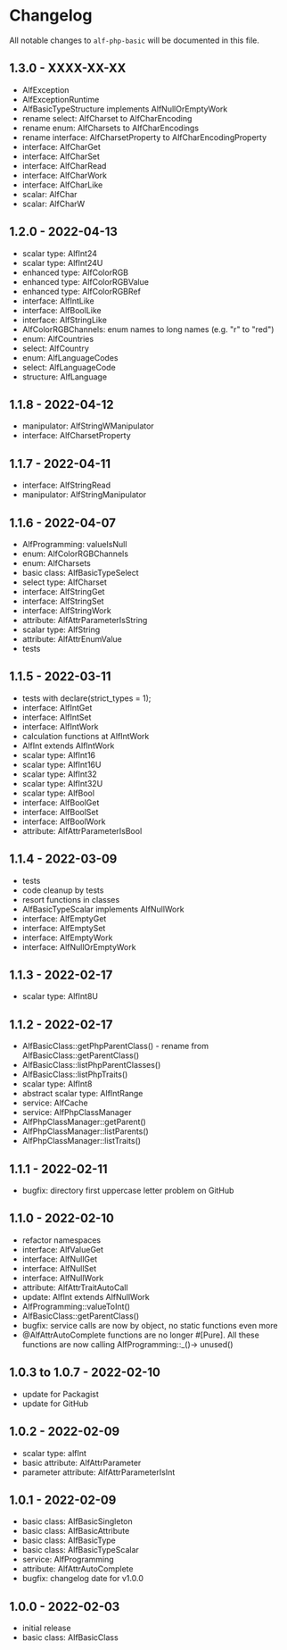 # Changelog

All notable changes to `alf-php-basic` will be documented in this file.

## 1.3.0 - XXXX-XX-XX

- AlfException
- AlfExceptionRuntime
- AlfBasicTypeStructure implements AlfNullOrEmptyWork
- rename select: AlfCharset to AlfCharEncoding
- rename enum: AlfCharsets to AlfCharEncodings
- rename interface: AlfCharsetProperty to AlfCharEncodingProperty
- interface: AlfCharGet
- interface: AlfCharSet
- interface: AlfCharRead
- interface: AlfCharWork
- interface: AlfCharLike
- scalar: AlfChar
- scalar: AlfCharW

## 1.2.0 - 2022-04-13

- scalar type: AlfInt24
- scalar type: AlfInt24U
- enhanced type: AlfColorRGB
- enhanced type: AlfColorRGBValue
- enhanced type: AlfColorRGBRef
- interface: AlfIntLike
- interface: AlfBoolLike
- interface: AlfStringLike
- AlfColorRGBChannels: enum names to long names (e.g. "r" to "red")
- enum: AlfCountries
- select: AlfCountry
- enum: AlfLanguageCodes
- select: AlfLanguageCode
- structure: AlfLanguage

## 1.1.8 - 2022-04-12

- manipulator: AlfStringWManipulator
- interface: AlfCharsetProperty

## 1.1.7 - 2022-04-11

- interface: AlfStringRead
- manipulator: AlfStringManipulator

## 1.1.6 - 2022-04-07

- AlfProgramming: valueIsNull
- enum: AlfColorRGBChannels
- enum: AlfCharsets
- basic class: AlfBasicTypeSelect
- select type: AlfCharset
- interface: AlfStringGet
- interface: AlfStringSet
- interface: AlfStringWork
- attribute: AlfAttrParameterIsString
- scalar type: AlfString
- attribute: AlfAttrEnumValue
- tests

## 1.1.5 - 2022-03-11

- tests with declare(strict_types = 1);
- interface: AlfIntGet
- interface: AlfIntSet
- interface: AlfIntWork
- calculation functions at AlfIntWork
- AlfInt extends AlfIntWork
- scalar type: AlfInt16
- scalar type: AlfInt16U
- scalar type: AlfInt32
- scalar type: AlfInt32U
- scalar type: AlfBool
- interface: AlfBoolGet
- interface: AlfBoolSet
- interface: AlfBoolWork
- attribute: AlfAttrParameterIsBool

## 1.1.4 - 2022-03-09

- tests
- code cleanup by tests
- resort functions in classes
- AlfBasicTypeScalar implements AlfNullWork
- interface: AlfEmptyGet
- interface: AlfEmptySet
- interface: AlfEmptyWork
- interface: AlfNullOrEmptyWork

## 1.1.3 - 2022-02-17

- scalar type: AlfInt8U

## 1.1.2 - 2022-02-17

- AlfBasicClass::getPhpParentClass() - rename from AlfBasicClass::getParentClass()
- AlfBasicClass::listPhpParentClasses()
- AlfBasicClass::listPhpTraits()
- scalar type: AlfInt8
- abstract scalar type: AlfIntRange
- service: AlfCache
- service: AlfPhpClassManager
- AlfPhpClassManager::getParent()
- AlfPhpClassManager::listParents()
- AlfPhpClassManager::listTraits()

## 1.1.1 - 2022-02-11

- bugfix: directory first uppercase letter problem on GitHub

## 1.1.0 - 2022-02-10

- refactor namespaces
- interface: AlfValueGet
- interface: AlfNullGet
- interface: AlfNullSet
- interface: AlfNullWork
- attribute: AlfAttrTraitAutoCall
- update: AlfInt extends AlfNullWork
- AlfProgramming::valueToInt()
- AlfBasicClass::getParentClass()
- bugfix: service calls are now by object, no static functions even more
- @AlfAttrAutoComplete functions are no longer #[Pure]. All these functions are now calling AlfProgramming::_()->
  unused()

## 1.0.3 to 1.0.7 - 2022-02-10

- update for Packagist
- update for GitHub

## 1.0.2 - 2022-02-09

- scalar type: alfInt
- basic attribute: AlfAttrParameter
- parameter attribute: AlfAttrParameterIsInt

## 1.0.1 - 2022-02-09

- basic class: AlfBasicSingleton
- basic class: AlfBasicAttribute
- basic class: AlfBasicType
- basic class: AlfBasicTypeScalar
- service: AlfProgramming
- attribute: AlfAttrAutoComplete
- bugfix: changelog date for v1.0.0

## 1.0.0 - 2022-02-03

- initial release
- basic class: AlfBasicClass
